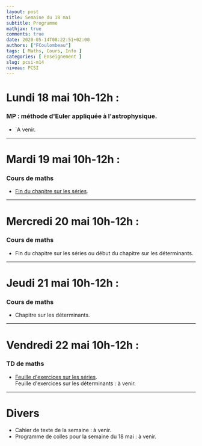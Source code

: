 ```yaml
---
layout: post
title: Semaine du 18 mai
subtitle: Programme
mathjax: true
comments: true
date: 2020-05-14T08:22:51+02:00
authors: ["FCoulombeau"]
tags: [ Maths, Cours, Info ]
categories: [ Enseignement ]
slug: pcsi-m14
niveau: PCSI
---
```


# Lundi 18 mai 10h-12h :
### MP : méthode d'Euler appliquée à l'astrophysique.

- \`A venir.
  
---

# Mardi 19 mai 10h-12h :
### Cours de maths
- [Fin du chapitre sur les séries](https://fcoulombeau.github.io/cours/PCSI-Cours-18052020.pdf).

---

# Mercredi 20 mai 10h-12h : 
### Cours de maths

- Fin du chapitre sur les séries ou début du chapitre sur les déterminants.

---

# Jeudi 21 mai 10h-12h : 
### Cours de maths

- Chapitre sur les déterminants.

---

# Vendredi 22 mai 10h-12h : 
### TD de maths

- [Feuille d'exercices sur les séries](https://fcoulombeau.github.io/cours/PCSI-Exo-15052020.pdf).  
  Feuille d'exercices sur les déterminants : à venir.

---

# Divers

- Cahier de texte de la semaine : à venir.
- Programme de colles pour la semaine du 18 mai : à venir.